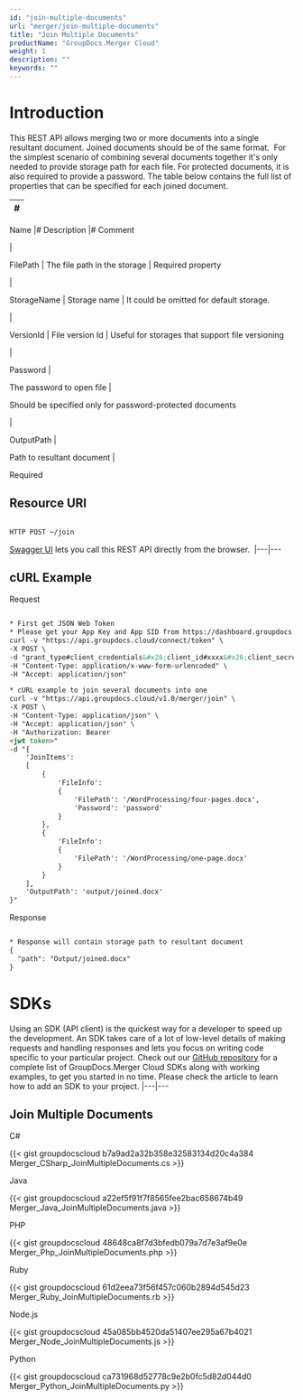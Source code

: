 ```yaml
---
id: "join-multiple-documents"
url: "merger/join-multiple-documents"
title: "Join Multiple Documents"
productName: "GroupDocs.Merger Cloud"
weight: 1
description: ""
keywords: ""
---
```


# Introduction #

This REST API allows merging two or more documents into a single resultant document. Joined documents should be of the same format. 
For the simplest scenario of combining several documents together it's only needed to provide storage path for each file. For protected documents, it is also required to provide a password.
The table below contains the full list of properties that can be specified for each joined document.

|#
|---
Name
|#
Description
|#
Comment

|

FilePath
|
The file path in the storage
|
Required property

|

StorageName
|
Storage name
|
It could be omitted for default storage.

|

VersionId
|
File version Id
|
Useful for storages that support file versioning

|

Password
|

The password to open file
|

Should be specified only for password-protected documents

|

OutputPath
|

Path to resultant document
|

Required

## Resource URI ##

```html

HTTP POST ~/join

 ```

[Swagger UI](https://apireference.groupdocs.cloud/merger/#/Document/Join) lets you call this REST API directly from the browser. 
|---|---

## cURL Example ##

 Request
```html

* First get JSON Web Token
* Please get your App Key and App SID from https://dashboard.groupdocs.cloud/#/apps. Kindly place App Key in "client_secret" and App SID in "client_id" argument.
curl -v "https://api.groupdocs.cloud/connect/token" \
-X POST \
-d "grant_type#client_credentials&#x26;client_id#xxxx&#x26;client_secret#xxxx" \
-H "Content-Type: application/x-www-form-urlencoded" \
-H "Accept: application/json"

* cURL example to join several documents into one
curl -v "https://api.groupdocs.cloud/v1.0/merger/join" \
-X POST \
-H "Content-Type: application/json" \
-H "Accept: application/json" \
-H "Authorization: Bearer
<jwt token>"
-d "{
    'JoinItems':
    [
        {
            'FileInfo':
            {
                'FilePath': '/WordProcessing/four-pages.docx',
                'Password': 'password'
            }
        },
        {
            'FileInfo':
            {
                'FilePath': '/WordProcessing/one-page.docx'
            }
        }
    ],
    'OutputPath': 'output/joined.docx'
}"

 ```

 Response
```html

* Response will contain storage path to resultant document
{
  "path": "Output/joined.docx"
}

 ```

# SDKs #

Using an SDK (API client) is the quickest way for a developer to speed up the development. An SDK takes care of a lot of low-level details of making requests and handling responses and lets you focus on writing code specific to your particular project. Check out our [GitHub repository](https://github.com/groupdocs-merger-cloud) for a complete list of GroupDocs.Merger Cloud SDKs along with working examples, to get you started in no time. Please check the article to learn how to add an SDK to your project.
|---|---

## Join Multiple Documents ##

 C#

{{< gist groupdocscloud b7a9ad2a32b358e32583134d20c4a384 Merger_CSharp_JoinMultipleDocuments.cs >}}

 Java

{{< gist groupdocscloud a22ef5f91f7f8565fee2bac658674b49 Merger_Java_JoinMultipleDocuments.java >}}

 PHP

{{< gist groupdocscloud 48648ca8f7d3bfedb079a7d7e3af9e0e Merger_Php_JoinMultipleDocuments.php >}}

 Ruby

{{< gist groupdocscloud 61d2eea73f56f457c060b2894d545d23 Merger_Ruby_JoinMultipleDocuments.rb >}}

 Node.js

{{< gist groupdocscloud 45a085bb4520da51407ee295a67b4021 Merger_Node_JoinMultipleDocuments.js >}}

 Python

{{< gist groupdocscloud ca731968d52778c9e2b0fc5d82d044d0 Merger_Python_JoinMultipleDocuments.py >}}

